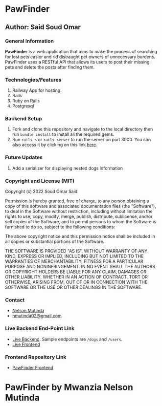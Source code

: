 # PawFinder
## Author: Said Soud Omar
### General Information
**PawFinder** Is a web application that aims to make the process of searching for lost pets easier and rid distraught pet owners of unnecessary burdens. PawFinder uses a RESTful API that allows its users to post their missing pets and delete the posts after finding them.
### Technologies/Features 
1. Railway App for hosting.
2. Rails
3. Ruby on Rails
4. Postgresql
### Backend Setup
1. Fork and clone this repository and navigate to the local directory then run `bundle install` to install all the required gems.
2. Run `rails s` or `rails server` to run the server on port 3000. You can also access it by clicking on this link [here](http://localhost:3000).

### Future Updates
1. Add a serializer for displaying nested dogs information

### Copyright and License (MIT)
Copyright (c) 2022 Soud Omar Said

Permission is hereby granted, free of charge, to any person obtaining
a copy of this software and associated documentation files (the
"Software"), to deal in the Software without restriction, including
without limitation the rights to use, copy, modify, merge, publish,
distribute, sublicense, and/or sell copies of the Software, and to
permit persons to whom the Software is furnished to do so, subject to
the following conditions:

The above copyright notice and this permission notice shall be
included in all copies or substantial portions of the Software.

THE SOFTWARE IS PROVIDED "AS IS", WITHOUT WARRANTY OF ANY KIND,
EXPRESS OR IMPLIED, INCLUDING BUT NOT LIMITED TO THE WARRANTIES OF
MERCHANTABILITY, FITNESS FOR A PARTICULAR PURPOSE AND
NONINFRINGEMENT. IN NO EVENT SHALL THE AUTHORS OR COPYRIGHT HOLDERS BE
LIABLE FOR ANY CLAIM, DAMAGES OR OTHER LIABILITY, WHETHER IN AN ACTION
OF CONTRACT, TORT OR OTHERWISE, ARISING FROM, OUT OF OR IN CONNECTION
WITH THE SOFTWARE OR THE USE OR OTHER DEALINGS IN THE SOFTWARE.

### Contact
- [Nelson Mutinda](https://github.com/nelsonmutindamwanzia)
- nmutinda02@gmail.com

### Live Backend End-Point Link
- [Live Backend](https://paw-finder-production.up.railway.app/). Sample endpoints are `/dogs` and `/users`.
- [Live Frontend](https://pawfinder-web.netlify.app/)

### Frontend Repository Link
- [PawFinder Frontend](https://github.com/nelsonmutindamwanzia/pawfinder-frontend)

# PawFinder by Mwanzia Nelson Mutinda